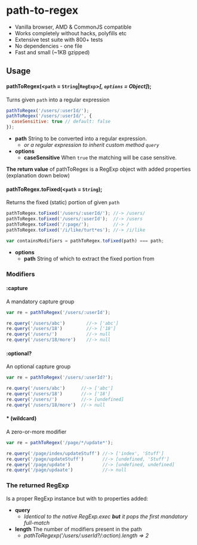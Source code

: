 # path-to-regex

  - Vanilla browser, AMD & CommonJS compatible
  - Works completely without hacks, polyfills etc
  - Extensive test suite with 800+ tests
  - No dependencies - one file
  - Fast and small (~1KB gzipped)

## Usage

#### pathToRegex(<`path` = `String`|`RegExp`>*[, `options` = Object]*);
Turns given `path` into a regular expression
```javascript
pathToRegex('/users/:userId/');
pathToRegex('/users/:userId/', {
  caseSensitive: true // default: false
});
```

- **path** String to be converted into a regular expression.
    - *or a regular expression to inherit  custom method `query`*
- **options**
  - **caseSensitive** When `true` the matching will be case sensitive.

**The return value** of pathToRegex is a RegExp object with added properties (explanation down below) 

#### pathToRegex.toFixed(<`path` = `String`);
Returns the fixed (static) portion of given `path`
```javascript
pathToRegex.toFixed('/users/:userId/'); //-> /users/
pathToRegex.toFixed('/users/:userId');  //-> /users
pathToRegex.toFixed('/:page/');         //-> /
pathToRegex.toFixed('/i/like/turt*es'); //-> /i/like

var containsModifiers = pathToRegex.toFixed(path) === path;
```
- **options**
  - **path** String of which to extract the fixed portion from


### Modifiers
#### :capture
A mandatory capture group
```javascript
var re = pathToRegex('/users/:userId');

re.query('/users/abc')        //-> ['abc']
re.query('/users/18')         //-> ['18']
re.query('/users/')           //-> null
re.query('/users/18/more')    //-> null
```

#### :optional?
An optional capture group
```javascript
var re = pathToRegex('/users/:userId?');

re.query('/users/abc')      //-> ['abc']
re.query('/users/18')       //-> ['18']
re.query('/users/')         //-> [undefined]
re.query('/users/18/more')  //-> null
```

#### * (wildcard)
A zero-or-more modifier
```javascript
var re = pathToRegex('/page/*/update*');

re.query('/page/index/updateStuff') //-> ['index', 'Stuff']
re.query('/page/updateStuff')       //-> [undefined, 'Stuff']
re.query('/page/update')            //-> [undefined, undefined]
re.query('/page/updaate')           //-> null
```

### The returned RegExp
Is a proper RegExp instance but with to properties added:
- **query**
  - *Identical to the native RegExp.exec **but** it pops the first mandatory full-match*
- **length** The number of modifiers present in the path
  - *pathToRegexp('/users/:userId?/:action).length => 2*
